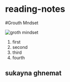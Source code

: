 # reading-notes

#Grouth Mndset

![groth mindset](https://www.mindset.co.nz/30-growth-mindset-quotes-to-keep-you-in-the-game/)

1. first
1. second
1. third
1. fourth
## sukayna ghnemat
